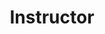 ---
title: "Instructor"
collection: teaching
category: instructor
permalink: /teaching/instructor/
venue: Binghamton University (SUNY)
taughtcourses:
  - course: "Econ 360 - Intermediate Microeconomic Theory"
    semesters:
      - Summer 2025
      - Summer 2024
  - course: "Econ 331 - Environmental Economics"
    semesters:
      - Fall 2025

---